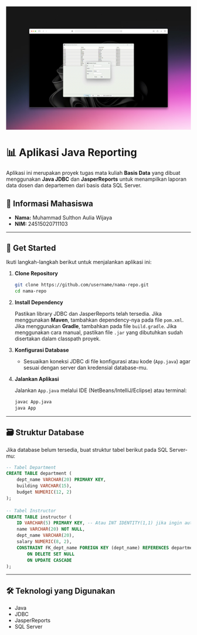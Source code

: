 ![mockup](https://github.com/sulthonaw/aplikasi-reporting-java-gui/blob/main/mockup.png)
# 📊 Aplikasi Java Reporting

Aplikasi ini merupakan proyek tugas mata kuliah **Basis Data** yang dibuat menggunakan **Java JDBC** dan **JasperReports** untuk menampilkan laporan data dosen dan departemen dari basis data SQL Server.

## 👤 Informasi Mahasiswa

- **Nama:** Muhammad Sulthon Aulia Wijaya  
- **NIM:** 24515020711103  

---

## 🚀 Get Started

Ikuti langkah-langkah berikut untuk menjalankan aplikasi ini:

1. **Clone Repository**

   ```bash
   git clone https://github.com/username/nama-repo.git
   cd nama-repo
   ```

2. **Install Dependency**

   Pastikan library JDBC dan JasperReports telah tersedia. 
   Jika menggunakan **Maven**, tambahkan dependency-nya pada file `pom.xml`. Jika menggunakan **Gradle**, tambahkan pada file `build.gradle`. 
   Jika menggunakan cara manual, pastikan file `.jar` yang dibutuhkan sudah disertakan dalam classpath proyek.

3. **Konfigurasi Database**

   - Sesuaikan koneksi JDBC di file konfigurasi atau kode (`App.java`) agar sesuai dengan server dan kredensial database-mu.

4. **Jalankan Aplikasi**

   Jalankan `App.java` melalui IDE (NetBeans/IntelliJ/Eclipse) atau terminal:

   ```bash
   javac App.java
   java App
   ```

---

## 🗃️ Struktur Database

Jika database belum tersedia, buat struktur tabel berikut pada SQL Server-mu:

```sql
-- Tabel Department
CREATE TABLE department (
    dept_name VARCHAR(20) PRIMARY KEY,
    building VARCHAR(15),
    budget NUMERIC(12, 2)
);

-- Tabel Instructor
CREATE TABLE instructor (
    ID VARCHAR(5) PRIMARY KEY, -- Atau INT IDENTITY(1,1) jika ingin auto-increment
    name VARCHAR(20) NOT NULL,
    dept_name VARCHAR(20),
    salary NUMERIC(8, 2),
    CONSTRAINT FK_dept_name FOREIGN KEY (dept_name) REFERENCES department(dept_name)
        ON DELETE SET NULL
        ON UPDATE CASCADE
);
```

---

## 🛠 Teknologi yang Digunakan

- Java
- JDBC
- JasperReports
- SQL Server
